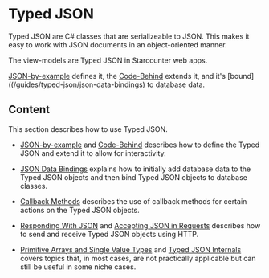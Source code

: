 # Typed JSON

Typed JSON are C# classes that are serializeable to JSON. This makes it easy to work with JSON documents in an object-oriented manner. 

The view-models are Typed JSON in Starcounter web apps.

[JSON-by-example](/guides/typed-json/json-by-example) defines it, the [Code-Behind](/guides/typed-json/code-behind) extends it, and it's [bound]((/guides/typed-json/json-data-bindings) to database data. 

## Content

This section describes how to use Typed JSON.

* [JSON-by-example](/guides/typed-json/json-by-example) and [Code-Behind](/guides/typed-json/code-behind) describes how to define the Typed JSON and extend it to allow for interactivity.

* [JSON Data Bindings](/guides/typed-json/json-data-bindings) explains how to initially add database data to the Typed JSON objects and then bind Typed JSON objects to database classes.

* [Callback Methods](/guides/typed-json/callback-methods) describes the use of callback methods for certain actions on the Typed JSON objects.

* [Responding With JSON](/guides/typed-json/responding-with-json) and [Accepting JSON in Requests](/guides/typed-json/accepting-JSON-in-requests) describes how to send and receive Typed JSON objects using HTTP.

* [Primitive Arrays and Single Value Types](/guides/typed-json/primitive-arrays-and-single-value-types) and [Typed JSON Internals](/guides/typed-json/typed-json-internals) covers topics that, in most cases, are not practically applicable but can still be useful in some niche cases.
